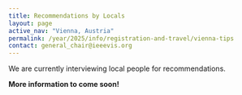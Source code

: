 ```yaml
---
title: Recommendations by Locals
layout: page
active_nav: "Vienna, Austria"
permalink: /year/2025/info/registration-and-travel/vienna-tips
contact: general_chair@ieeevis.org
---
```


We are currently interviewing local people for recommendations.

**More information to come soon!**
